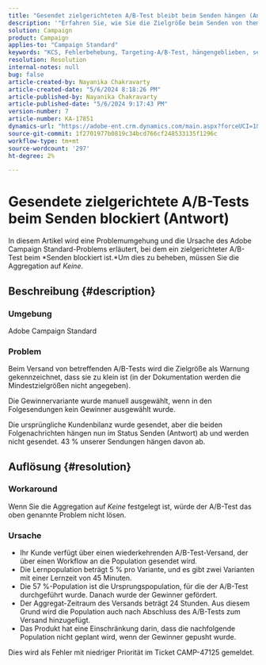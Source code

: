 ```yaml
---
title: "Gesendet zielgerichteten A/B-Test bleibt beim Senden hängen (Antwort)"
description: '"Erfahren Sie, wie Sie die Zielgröße beim Senden von themenbasierten A/B-Tests korrigieren können, die beim Senden hängen bleiben. Legen Sie die Aggregation auf "Keine"fest."'
solution: Campaign
product: Campaign
applies-to: "Campaign Standard"
keywords: "KCS, Fehlerbehebung, Targeting-A/B-Test, hängengeblieben, senden, Antwort, Adobe Campaign Standard, ACS"
resolution: Resolution
internal-notes: null
bug: false
article-created-by: Nayanika Chakravarty
article-created-date: "5/6/2024 8:18:26 PM"
article-published-by: Nayanika Chakravarty
article-published-date: "5/6/2024 9:17:43 PM"
version-number: 7
article-number: KA-17851
dynamics-url: "https://adobe-ent.crm.dynamics.com/main.aspx?forceUCI=1&pagetype=entityrecord&etn=knowledgearticle&id=7ab00dcb-e50b-ef11-9f8a-6045bd0065b6"
source-git-commit: 1f2701977b0819c34bcd766cf248533135f1296c
workflow-type: tm+mt
source-wordcount: '297'
ht-degree: 2%

---
```


# Gesendete zielgerichtete A/B-Tests beim Senden blockiert (Antwort)


In diesem Artikel wird eine Problemumgehung und die Ursache des Adobe Campaign Standard-Problems erläutert, bei dem ein zielgerichteter A/B-Test beim *Senden blockiert ist.*Um dies zu beheben, müssen Sie die Aggregation auf *Keine*.

## Beschreibung {#description}


### <b>Umgebung</b>

Adobe Campaign Standard

### <b>Problem</b>

Beim Versand von betreffenden A/B-Tests wird die Zielgröße als Warnung gekennzeichnet, dass sie zu klein ist (in der Dokumentation werden die Mindestzielgrößen nicht angegeben).

Die Gewinnervariante wurde manuell ausgewählt, wenn in den Folgesendungen kein Gewinner ausgewählt wurde.

Die ursprüngliche Kundenbilanz wurde gesendet, aber die beiden Folgenachrichten hängen nun im Status Senden (Antwort) ab und werden nicht gesendet. 43 % unserer Sendungen hängen davon ab.


## Auflösung {#resolution}


### <b>Workaround</b>

Wenn Sie die Aggregation auf *Keine* festgelegt ist, würde der A/B-Test das oben genannte Problem nicht lösen.

### <b>Ursache</b>

- Ihr Kunde verfügt über einen wiederkehrenden A/B-Test-Versand, der über einen Workflow an die Population gesendet wird.
- Die Lernpopulation beträgt 5 % pro Variante, und es gibt zwei Varianten mit einer Lernzeit von 45 Minuten.
- Die 57 %-Population ist die Ursprungspopulation, für die der A/B-Test durchgeführt wurde. Danach wurde der Gewinner gefördert.
- Der Aggregat-Zeitraum des Versands beträgt 24 Stunden. Aus diesem Grund wird die Population auch nach Abschluss des A/B-Tests zum Versand hinzugefügt.
- Das Produkt hat eine Einschränkung darin, dass die nachfolgende Population nicht geplant wird, wenn der Gewinner gepusht wurde.


Dies wird als Fehler mit niedriger Priorität im Ticket CAMP-47125 gemeldet.
